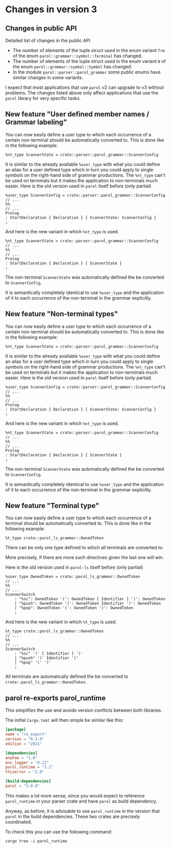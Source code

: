 # Changes in version 3

## Changes in public API

Detailed list of changes in the public API
* The number of elements of the tuple struct used in the enum variant `Trm` of the enum
`parol::grammar::symbol::Terminal` has changed.
* The number of elements of the tuple struct used in the enum variant `N` of the enum
`parol::grammar::symbol::Symbol` has changed.
* In the module `parol::parser::parol_grammar` some public enums have similar changes in some
variants.

I expect that most applications that use `parol` v2 can upgrade to v3 without problems. The
changes listed above only affect applications that use the `parol` library for very specific tasks.

## New feature "User defined member names / Grammar labeling"

You can now easily define a user type to which each occurrence of a certain non-terminal should
be automatically converted to.
This is done like in the following example:

```parol
%nt_type ScannerState = crate::parser::parol_grammar::ScannerConfig
```

It is similar to the already available `%user_type` with what you could define an alias for a
user defined type which in turn you could apply to single symbols on the right-hand side of
grammar productions. The `%nt_type` can't be used on terminals but it makes the application to
non-terminals much easier.
Here is the old version used in `parol` itself before (only partial)
```parol
%user_type ScannerConfig = crate::parser::parol_grammar::ScannerConfig
// ...
%%
// ...
Prolog
: StartDeclaration { Declaration } { ScannerState: ScannerConfig }
;
```
And here is the new variant in which `%nt_type` is used.
```parol
%nt_type ScannerState = crate::parser::parol_grammar::ScannerConfig
// ...
%%
// ...
Prolog
: StartDeclaration { Declaration } { ScannerState }
;
```
The non-terminal `ScannerState` was automatically defined the be converted to `ScannerConfig`.

It is semantically completely identical to use `%user_type` and the application of it to each
occurrence of the non-terminal in the grammar explicitly.

## New feature "Non-terminal types"

You can now easily define a user type to which each occurrence of a certain non-terminal should
be automatically converted to.
This is done like in the following example:

```parol
%nt_type ScannerState = crate::parser::parol_grammar::ScannerConfig
```

It is similar to the already available `%user_type` with what you could define an alias for a
user defined type which in turn you could apply to single symbols on the right-hand side of
grammar productions. The `%nt_type` can't be used on terminals but it makes the application to
non-terminals much easier.
Here is the old version used in `parol` itself before (only partial)
```parol
%user_type ScannerConfig = crate::parser::parol_grammar::ScannerConfig
// ...
%%
// ...
Prolog
: StartDeclaration { Declaration } { ScannerState: ScannerConfig }
;
```
And here is the new variant in which `%nt_type` is used.
```parol
%nt_type ScannerState = crate::parser::parol_grammar::ScannerConfig
// ...
%%
// ...
Prolog
: StartDeclaration { Declaration } { ScannerState }
;
```
The non-terminal `ScannerState` was automatically defined the be converted to `ScannerConfig`.

It is semantically completely identical to use `%user_type` and the application of it to each
occurrence of the non-terminal in the grammar explicitly.

## New feature "Terminal type"

You can now easily define a user type to which each occurrence of a terminal should be
automatically converted to.
This is done like in the following example:

```parol
%t_type crate::parol_ls_grammar::OwnedToken
```

There can be only one type defined to which all terminals are converted to.

More precisely, if there are more such directives given the last one will win.

Here is the old version used in `parol-ls` itself before (only partial)
```parol
%user_type OwnedToken = crate::parol_ls_grammar::OwnedToken
// ...
%%
// ...
ScannerSwitch
    : "%sc": OwnedToken '(': OwnedToken [ Identifier ] ')': OwnedToken
    | "%push": OwnedToken '(': OwnedToken Identifier ')': OwnedToken
    | "%pop": OwnedToken '(': OwnedToken ')': OwnedToken
    ;
```
And here is the new variant in which `%t_type` is used.
```parol
%t_type crate::parol_ls_grammar::OwnedToken
// ...
%%
// ...
ScannerSwitch
    : "%sc" '(' [ Identifier ] ')'
    | "%push" '(' Identifier ')'
    | "%pop" '(' ')'
    ;
```
All terminals are automatically defined the be converted to `crate::parol_ls_grammar::OwnedToken`.

## parol re-exports parol_runtime

This simplifies the use and avoids version conflicts between both libraries.

The initial `Cargo.toml` will then simple be similar like this:

```toml
[package]
name = "re_export"
version = "0.1.0"
edition = "2021"

[dependencies]
anyhow = "1.0"
env_logger = "0.11"
parol_runtime = "2.2"
thiserror = "2.0"

[build-dependencies]
parol = "3.0.0"
```

This makes a lot more sense, since you would expect to reference `parol_runtime` in your parser
crate and have `parol` as build dependency.

Anyway, as before, it is advisable to use `parol_runtime` in the version that `parol` in the build
dependencies. These two crates are precisely coordinated.

To check this you can use the following command:

```shell
cargo tree -i parol_runtime
```
